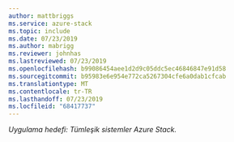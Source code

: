 ```yaml
---
author: mattbriggs
ms.service: azure-stack
ms.topic: include
ms.date: 07/23/2019
ms.author: mabrigg
ms.reviewer: johnhas
ms.lastreviewed: 07/23/2019
ms.openlocfilehash: b99086454aee1d2d9c05ddc5ec46846847e91d58
ms.sourcegitcommit: b95983e6e954e772ca5267304cfe6a0dab1cfcab
ms.translationtype: MT
ms.contentlocale: tr-TR
ms.lasthandoff: 07/23/2019
ms.locfileid: "68417737"
---
```

*Uygulama hedefi: Tümleşik sistemler Azure Stack.*